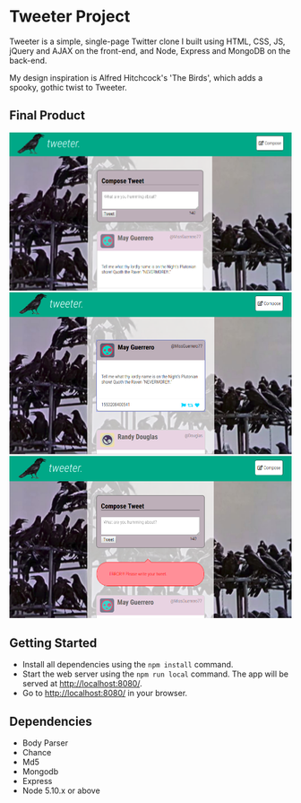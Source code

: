 # Tweeter Project

Tweeter is a simple, single-page Twitter clone I built using HTML, CSS, JS, jQuery and AJAX on the front-end, and Node, Express and MongoDB on the back-end.

My design inspiration is Alfred Hitchcock's 'The Birds', which adds a spooky, gothic twist to Tweeter.

## Final Product

!["screenshot of the main page"](https://github.com/esplett/tweeter/blob/master/docs/tweets.png?raw=true)
!["screenshot of the hover effect"](https://github.com/esplett/tweeter/blob/master/docs/hover.png?raw=true)
!["screenshot of an error message"](https://github.com/esplett/tweeter/blob/master/docs/error.png?raw=true)

## Getting Started

- Install all dependencies using the `npm install` command.
- Start the web server using the `npm run local` command. The app will be served at <http://localhost:8080/>.
- Go to <http://localhost:8080/> in your browser.

## Dependencies

- Body Parser
- Chance
- Md5
- Mongodb
- Express
- Node 5.10.x or above
